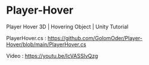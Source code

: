 # Player-Hover
Player Hover 3D | Hovering Object | Unity Tutorial

PlayerHover.cs : https://github.com/GolomOder/Player-Hover/blob/main/PlayerHover.cs

Video : https://youtu.be/IcVASSlvQzg
